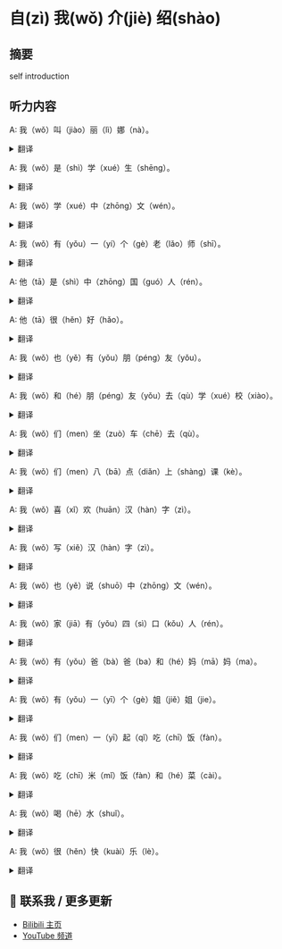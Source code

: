 # 自(zì) 我(wǒ) 介(jiè) 绍(shào)

## 摘要

self introduction

## 听力内容

A: 我（wǒ）叫（jiào）丽（lì）娜（nà）。

<details>
<summary>翻译</summary>

</details>

A: 我（wǒ）是（shì）学（xué）生（shēng）。

<details>
<summary>翻译</summary>

</details>

A: 我（wǒ）学（xué）中（zhōng）文（wén）。

<details>
<summary>翻译</summary>

</details>

A: 我（wǒ）有（yǒu）一（yí）个（gè）老（lǎo）师（shī）。

<details>
<summary>翻译</summary>

</details>

A: 他（tā）是（shì）中（zhōng）国（guó）人（rén）。

<details>
<summary>翻译</summary>

</details>

A: 他（tā）很（hěn）好（hǎo）。

<details>
<summary>翻译</summary>

</details>

A: 我（wǒ）也（yě）有（yǒu）朋（péng）友（yǒu）。

<details>
<summary>翻译</summary>

</details>

A: 我（wǒ）和（hé）朋（péng）友（yǒu）去（qù）学（xué）校（xiào）。

<details>
<summary>翻译</summary>

</details>

A: 我（wǒ）们（men）坐（zuò）车（chē）去（qù）。

<details>
<summary>翻译</summary>

</details>

A: 我（wǒ）们（men）八（bā）点（diǎn）上（shàng）课（kè）。

<details>
<summary>翻译</summary>

</details>

A: 我（wǒ）喜（xǐ）欢（huān）汉（hàn）字（zì）。

<details>
<summary>翻译</summary>

</details>

A: 我（wǒ）写（xiě）汉（hàn）字（zì）。

<details>
<summary>翻译</summary>

</details>

A: 我（wǒ）也（yě）说（shuō）中（zhōng）文（wén）。

<details>
<summary>翻译</summary>

</details>

A: 我（wǒ）家（jiā）有（yǒu）四（sì）口（kǒu）人（rén）。

<details>
<summary>翻译</summary>

</details>

A: 我（wǒ）有（yǒu）爸（bà）爸（ba）和（hé）妈（mā）妈（ma）。

<details>
<summary>翻译</summary>

</details>

A: 我（wǒ）有（yǒu）一（yī）个（gè）姐（jiě）姐（jie）。

<details>
<summary>翻译</summary>

</details>

A: 我（wǒ）们（men）一（yī）起（qǐ）吃（chī）饭（fàn）。

<details>
<summary>翻译</summary>

</details>

A: 我（wǒ）吃（chī）米（mǐ）饭（fàn）和（hé）菜（cài）。

<details>
<summary>翻译</summary>

</details>

A: 我（wǒ）喝（hē）水（shuǐ）。

<details>
<summary>翻译</summary>

</details>

A: 我（wǒ）很（hěn）快（kuài）乐（lè）。

<details>
<summary>翻译</summary>

</details>


## 📢 联系我 / 更多更新

- [Bilibili 主页](https://space.bilibili.com/393573154?spm_id_from=333.1007.0.0)
- [YouTube 频道](https://www.youtube.com/@JapaneseListeningRoom)
